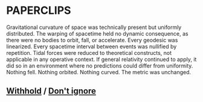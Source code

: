 # PAPERCLIPS

Gravitational curvature of space was technically present but uniformly distributed. The warping of spacetime held no dynamic consequence, as there were no bodies to orbit, fall, or accelerate. Every geodesic was linearized. Every spacetime interval between events was nullified by repetition. Tidal forces were reduced to theoretical constructs, not applicable in any operative context. If general relativity continued to apply, it did so in an environment where no predictions could differ from uniformity. Nothing fell. Nothing orbited. Nothing curved. The metric was unchanged.

## [Withhold](page-77b4dd06049d9f7e) / [Don't ignore](page-c80d80d7834655ee)
